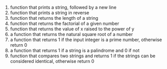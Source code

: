 1. function that prints a string, followed by a new line
2. function that prints a string in reverse
3. function that returns the length of a string
4. function that returns the factorial of a given number
5. function that returns the value of x raised to the power of y
6. a function that returns the natural square root of a number
7. a function that returns 1 if the input integer is a prime number, otherwise return 0
8. a function that returns 1 if a string is a palindrome and 0 if not
9. function that compares two strings and returns 1 if the strings can be considered identical, otherwise return 0
